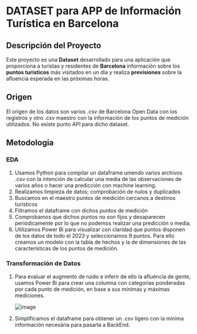 # DATASET para APP de Información Turística en Barcelona

## Descripción del Proyecto
Este proyecto es una **Dataset** desarrollado para una aplicación que proporciona a turistas y residentes de **Barcelona** información sobre los **puntos turísticos** más visitados en un día y realiza **previsiones** sobre la afluencia esperada en las próximas horas. 

## Origen
El origen de los datos son varios .csv de Barcelona Open Data con los registros y otro .csv maestro con la información de los puntos de medición utilizados. 
No existe punto API para dicho dataset. 

## Metodologia
### EDA
1. Usamos Python para compilar un dataframe uniendo varios archivos .csv con la intención de calcular una media de las observaciones de varios años o hacer una predicción con machine learning.
2. Realizamos limpieza de datos; comprobación de nulos y duplicados
3. Buscamos en el maestro puntos de medición cercanos a destinos turísticos
4. Filtramos el dataframe con dichos puntos de medición
5. Comprobamos que dichos puntos no son fijos y desaparecen periódicamente por lo que no podemos realizar una predicción o media.
6. Utilizamos Power Bi para visualizar con claridad que puntos disponen de los datos de todo el 2023 y seleccionamos 9 puntos. Para ello creamos un modelo con la tabla de       hechos y la de dimensiones de las características de los puntos de medición.

### Transformación de Datos
1. Para evaluar el augmento de ruido e inferir de ello la afluéncia de gente, usamos Power Bi para crear una columna con categorias ponderadas por cada
   punto de medición, en base a sus mínimas y máximas mediciones.


   ![image](https://github.com/user-attachments/assets/e851c019-2d8e-465c-81eb-5b755fb9ff7c)
   

3. Simplificamos el dataframe para obtener un .csv ligero con la mínima información necesària para pasarla a BackEnd.

